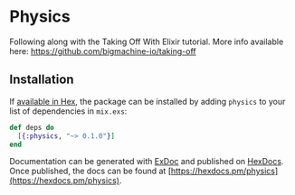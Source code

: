 # Physics

Following along with the Taking Off With Elixir tutorial. More info available here:
https://github.com/bigmachine-io/taking-off

## Installation

If [available in Hex](https://hex.pm/docs/publish), the package can be installed
by adding `physics` to your list of dependencies in `mix.exs`:

```elixir
def deps do
  [{:physics, "~> 0.1.0"}]
end
```

Documentation can be generated with [ExDoc](https://github.com/elixir-lang/ex_doc)
and published on [HexDocs](https://hexdocs.pm). Once published, the docs can
be found at [https://hexdocs.pm/physics](https://hexdocs.pm/physics).

